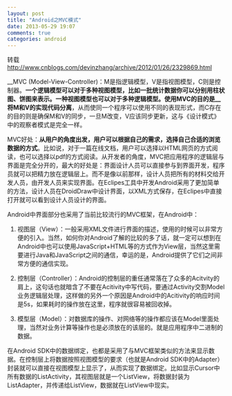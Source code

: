```yaml
---
layout: post
title: "Android之MVC模式"
date: 2013-05-29 19:07
comments: true
categories: android
---
```

转载 <http://www.cnblogs.com/devinzhang/archive/2012/01/26/2329869.html>

__MVC (Model-View-Controller)：M是指逻辑模型，V是指视图模型，C则是控制器。__一个逻辑模型可以对于多种视图模型，比如一批统计数据你可以分别用柱状图、饼图来表示。一种视图模型也可以对于多种逻辑模型。使用MVC的目的是__将M和V的实现代码分离__，从而使同一个程序可以使用不同的表现形式，而C存在的目的则是确保M和V的同步，一旦M改变，V应该同步更新，这与《设计模式》中的观察者模式是完全一样。

MVC好处：__从用户的角度出发，用户可以根据自己的需求，选择自己合适的浏览数据的方式__。比如说，对于一篇在线文档，用户可以选择以HTML网页的方式阅读，也可以选择以pdf的方式阅读。从开发者的角度，MVC把应用程序的逻辑层与界面是完全分开的，最大的好处是：界面设计人员可以直接参与到界面开发，程序员就可以把精力放在逻辑层上。而不是像以前那样，设计人员把所有的材料交给开发人员，由开发人员来实现界面。在Eclipes工具中开发Android采用了更加简单的方法，设计人员在DroidDraw中设计界面，以XML方式保存，在Eclipes中直接打开就可以看到设计人员设计的界面。 

<!-- more -->

Android中界面部分也采用了当前比较流行的MVC框架，在Android中： 

1. 视图层（View）：一般采用XML文件进行界面的描述，使用的时候可以非常方便的引入。当然，如何你对Android了解的比较的多了话，就一定可以想到在Android中也可以使用JavaScript+HTML等的方式作为View层，当然这里需要进行Java和JavaScript之间的通信，幸运的是，Android提供了它们之间非常方便的通信实现。     

2. 控制层（Controller）：Android的控制层的重任通常落在了众多的Acitvity的肩上，这句话也就暗含了不要在Acitivity中写代码，要通过Activity交割Model业务逻辑层处理，这样做的另外一个原因是Android中的Acitivity的响应时间是5s，如果耗时的操作放在这里，程序就很容易被回收掉。

3. 模型层（Model）：对数据库的操作、对网络等的操作都应该在Model里面处理，当然对业务计算等操作也是必须放在的该层的。就是应用程序中二进制的数据。

在Android SDK中的数据绑定，也都是采用了与MVC框架类似的方法来显示数据。在控制层上将数据按照视图模型的要求（也就是Android SDK中的Adapter）封装就可以直接在视图模型上显示了，从而实现了数据绑定。比如显示Cursor中所有数据的ListActivity，其视图层就是一个ListView，将数据封装为ListAdapter，并传递给ListView，数据就在ListView中现实。 